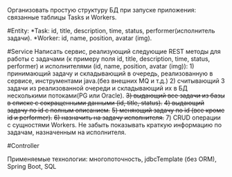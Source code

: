 Организовать простую структуру БД при запуске приложения: связанные таблицы Tasks и Workers.

#Entity:
*Task: id, title, description, time, status, performer(исполнитель задачи).
*Worker: id, name, position, avatar (img).

#Service
Написать сервис, реализующий следующие REST методы для работы с задачами (к примеру поля id, title, description, time, status, performer) и исполнителями (id, name, position, avatar (img)):
    1) принимающий задачу и складывающий в очередь, реализованную в сервисе, инструментами
    java.(без внешних MQ и т.д.)
    2) считывающий 3 задачи из реализованной очереди и складывающий их в БД несколькими
    потоками(PG или Oracle).
    ~~3) выдающий все задачи из базы в списке с сокращенными данными (id, title, status).~~
    ~~4) выдающий задачу по id с полным описанием.~~
    ~~5) меняющий задачу по id (все кроме id и performer).~~
    ~~6) назначить на задачу исполнителя.~~
    7) CRUD операции с сущностями Workers. 
    Не забыть показывать краткую информацию по задачам,
    назначенным на исполнителя.
    
#Controller
    
Применяемые технологии: многопоточность, jdbcTemplate (без ORM), Spring Boot, SQL